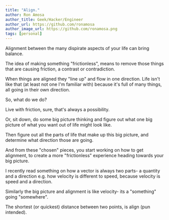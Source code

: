 ```yaml
---
title: "Align."
author: Ron Amosa
author_title: Geek/Hacker/Engineer
author_url: https://github.com/ronamosa
author_image_url: https://github.com/ronamosa.png
tags: [personal]
---
```


Alignment between the many dispirate aspects of your life can bring balance.

The idea of making something "frictionless", means to remove those things that are causing friction, a contrast or contradiction.

When things are aligned they "line up" and flow in one direction. Life isn't like that (at least not one I'm familiar with) because it's full of many things, all going in their own direction.

So, what do we do?

Live with friction, sure, that's always a possibility.

Or, sit down, do some big picture thinking and figure out what one big picture of what you want out of life might look like.

<!-- truncate -->

Then figure out all the parts of life that make up this big picture, and determine what direction those are going.

And from these "chosen" pieces, you start working on how to get alignment, to create a more "frictionless" experience heading towards your big picture.

I recently read something on how a vector is always two parts- a quantity and a direction e.g. how velocity is different to speed, because velocity is speed and a direction.

Similarly the big picture and alignment is like velocity- its a "something" going "somewhere".

The shortest (or quickest) distance between two points, is align (pun intended).
